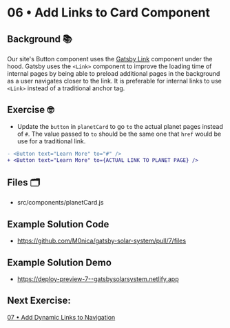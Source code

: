 # 06 • Add Links to Card Component

## Background 📚
Our site's Button component uses the [Gatsby Link](https://www.gatsbyjs.com/docs/reference/built-in-components/gatsby-link/) component under the hood. Gatsby uses the `<Link>` component to improve the loading time of internal pages by being able to preload additional pages in the background as a user navigates closer to the link. It is preferable for internal links to use `<Link>` instead of a traditional anchor tag.

## Exercise 🤓
- Update the `button` in `planetCard` to go `to` the actual planet pages instead of `#`. The value passed to `to` should be the same one that `href` would be use for a traditional link.

```diff
- <Button text="Learn More" to="#" />
+ <Button text="Learn More" to={ACTUAL LINK TO PLANET PAGE} />
```

## Files 🗂
- src/components/planetCard.js

## Example Solution Code
- https://github.com/M0nica/gatsby-solar-system/pull/7/files

## Example Solution Demo
-  https://deploy-preview-7--gatsbysolarsystem.netlify.app

## Next Exercise:
[07 • Add Dynamic Links to Navigation](07_instructions.md)
